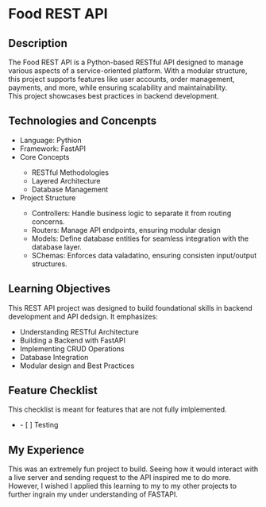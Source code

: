 <h1>Food REST API</h1>
<h2>Description</h2>
The Food REST API is a Python-based RESTful API designed to manage various aspects of a service-oriented platform.
With a modular structure, this project supports features like user accounts, order management, payments, and more, while ensuring scalability and maintainability.
<br>
This project showcases best practices in backend development.



<h2>Technologies and Concenpts</h2>
<ul>
  <li>Language: Pythion</li>
  <li>Framework: FastAPI</li>
  <li>Core Concepts</li>
    <ul>
       <li>RESTful Methodologies</li>
      <li>Layered Architecture</li>
      <li>Database Management</li>
    </ul>
  <li>Project Structure</li>
    <ul>
      <li>Controllers: Handle business logic to separate it from routing concerns.</li>
      <li>Routers: Manage API endpoints, ensuring modular design</li>
      <li>Models: Define database entities for seamless integration with the database layer.</li>
      <li>SChemas: Enforces data valadatino, ensuring consisten input/output structures.</li>
    </ul>
</ul>

<h2>Learning Objectives</h2>
This REST API project was designed to build foundational skills in backend development and API dedsign. It emphasizes:
<ul>
  <li>Understanding RESTful Architecture</li>
  <li>Building a Backend with FastAPI</li>
  <li>Implementing CRUD Operations</li>
  <li>Database Integration</li>
  <li>Modular design and Best Practices</li>
</ul>

<h2>Feature Checklist</h2>
This checklist is meant for features that are not fully imlplemented. <br>
<ul>
  <li>- [ ] Testing</li>

</ul>

<h2>My Experience</h2>
This was an extremely fun project to build. Seeing how it would interact with a live server and sending request to the API inspired me to do more.
However, I wished I applied this learning to my to my other projects to further ingrain my under understanding of FASTAPI.

